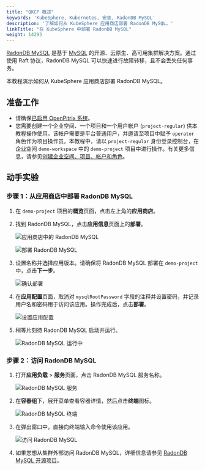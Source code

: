 ```yaml
---
title: "QKCP 概述"
keywords: 'KubeSphere, Kubernetes, 安装, RadonDB MySQL'
description: '了解如何从 KubeSphere 应用商店部署 RadonDB MySQL。'
linkTitle: "在 KubeSphere 中部署 RadonDB MySQL"
weight: 14293
---
```


[RadonDB MySQL](https://github.com/radondb/radondb-mysql-kubernetes) 是基于 [MySQL](https://MySQL.org) 的开源、云原生、高可用集群解决方案。通过使用 Raft 协议，RadonDB MySQL 可以快速进行故障转移，且不会丢失任何事务。

本教程演示如何从 KubeSphere 应用商店部署 RadonDB MySQL。

## 准备工作

- 请确保[已启用 OpenPitrix 系统](../../../pluggable-components/app-store/)。
- 您需要创建一个企业空间、一个项目和一个用户帐户 (`project-regular`) 供本教程操作使用。该帐户需要是平台普通用户，并邀请至项目中赋予 `operator` 角色作为项目操作员。本教程中，请以 `project-regular` 身份登录控制台，在企业空间 `demo-workspace` 中的 `demo-project` 项目中进行操作。有关更多信息，请参见[创建企业空间、项目、帐户和角色](../../../quick-start/create-workspace-and-project/)。

## 动手实验

### 步骤 1：从应用商店中部署 RadonDB MySQL


1. 在 `demo-project` 项目的**概览**页面，点击左上角的**应用商店**。

2. 找到 RadonDB MySQL，点击**应用信息**页面上的**部署**。

   ![应用商店中的 RadonDB MySQL](/images/docs/zh-cn/appstore/built-in-apps/radondb-mysql-app/radondb-mysql-in-app-store.png)

   ![部署 RadonDB MySQL](/images/docs/zh-cn/appstore/built-in-apps/radondb-mysql-app/deploy-radondb-mysql.png)

3. 设置名称并选择应用版本。请确保将 RadonDB MySQL 部署在 `demo-project` 中，点击**下一步**。

   ![确认部署](/images/docs/zh-cn/appstore/built-in-apps/radondb-mysql-app/confirm-deployment.png)

4. 在**应用配置**页面，取消对 `mysqlRootPassword` 字段的注释并设置密码，并记录用户名和密码用于访问该应用。操作完成后，点击**部署**。

   ![设置应用配置](/images/docs/zh-cn/appstore/built-in-apps/radondb-mysql-app/set-app-configuration.png)

5. 稍等片刻待 RadonDB MySQL 启动并运行。

   ![RadonDB MySQL 运行中](/images/docs/zh-cn/appstore/built-in-apps/radondb-mysql-app/radondb-mysql-running.png)

### 步骤 2：访问 RadonDB MySQL

1. 打开**应用负载** > **服务**页面，点击 RadonDB MySQL 服务名称。

   ![RadonDB MySQL 服务](/images/docs/zh-cn/appstore/built-in-apps/radondb-mysql-app/radondb-mysql-service.png)

2. 在**容器组**下，展开菜单查看容器详情，然后点击**终端**图标。

   ![RadonDB MySQL 终端](/images/docs/zh-cn/appstore/built-in-apps/radondb-mysql-app/radondb-mysql-terminal.png)

3. 在弹出窗口中，直接向终端输入命令使用该应用。

   ![访问 RadonDB MySQL](/images/docs/zh-cn/appstore/built-in-apps/radondb-mysql-app/radondb-mysql-service-terminal.png)

4. 如果您想从集群外部访问 RadonDB MySQL，详细信息请参见 [RadonDB MySQL 开源项目](https://github.com/radondb/radondb-mysql-kubernetes)。